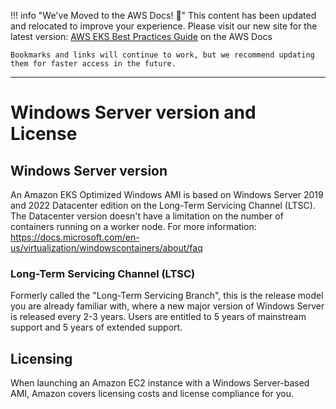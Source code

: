 
!!! info "We've Moved to the AWS Docs! 🚀"
    This content has been updated and relocated to improve your experience. 
    Please visit our new site for the latest version:
    [AWS EKS Best Practices Guide](https://docs.aws.amazon.com/eks/latest/best-practices/windows-licensing.html) on the AWS Docs

    Bookmarks and links will continue to work, but we recommend updating them for faster access in the future.

---

# Windows Server version and License

## Windows Server version
An Amazon EKS Optimized Windows AMI is based on Windows Server 2019 and 2022 Datacenter edition on the Long-Term Servicing Channel (LTSC). The Datacenter version doesn't have a limitation on the number of containers running on a worker node. For more information: https://docs.microsoft.com/en-us/virtualization/windowscontainers/about/faq

### Long-Term Servicing Channel (LTSC)

Formerly called the "Long-Term Servicing Branch", this is the release model you are already familiar with, where a new major version of Windows Server is released every 2-3 years. Users are entitled to 5 years of mainstream support and 5 years of extended support.

## Licensing

When launching an Amazon EC2 instance with a Windows Server-based AMI, Amazon covers licensing costs and license compliance for you. 